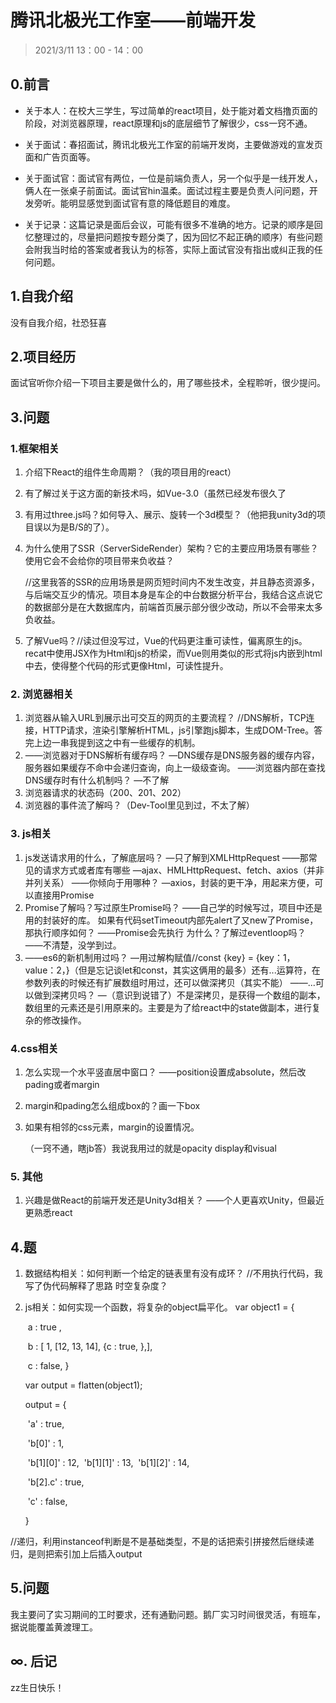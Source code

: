 # 腾讯北极光工作室——前端开发

> 2021/3/11  13：00 - 14：00

## 0.前言

- 关于本人：在校大三学生，写过简单的react项目，处于能对着文档撸页面的阶段，对浏览器原理，react原理和js的底层细节了解很少，css一窍不通。

- 关于面试：春招面试，腾讯北极光工作室的前端开发岗，主要做游戏的宣发页面和广告页面等。
- 关于面试官：面试官有两位，一位是前端负责人，另一个似乎是一线开发人，俩人在一张桌子前面试。面试官hin温柔。面试过程主要是负责人问问题，开发旁听。能明显感觉到面试官有意的降低题目的难度。
- 关于记录：这篇记录是面后会议，可能有很多不准确的地方。记录的顺序是回忆整理过的，尽量把问题按专题分类了，因为回忆不起正确的顺序）有些问题会附我当时给的答案或者我认为的标答，实际上面试官没有指出或纠正我的任何问题。

## 1.自我介绍

没有自我介绍，社恐狂喜

## 2.项目经历

面试官听你介绍一下项目主要是做什么的，用了哪些技术，全程聆听，很少提问。

## 3.问题

### 1.框架相关

1. 介绍下React的组件生命周期？（我的项目用的react）

2. 有了解过关于这方面的新技术吗，如Vue-3.0（虽然已经发布很久了

3. 有用过three.js吗？如何导入、展示、旋转一个3d模型？（他把我unity3d的项目误以为是B/S的了）。

4. 为什么使用了SSR（ServerSideRender）架构？它的主要应用场景有哪些？使用它会不会给你的项目带来负收益？

   //这里我答的SSR的应用场景是网页短时间内不发生改变，并且静态资源多，与后端交互少的情况。项目本身是车企的中台数据分析平台，我结合这点说它的数据部分是在大数据库内，前端首页展示部分很少改动，所以不会带来太多负收益。

5. 了解Vue吗？//读过但没写过，Vue的代码更注重可读性，偏离原生的js。recat中使用JSX作为Html和js的桥梁，而Vue则用类似的形式将js内嵌到html中去，使得整个代码的形式更像Html，可读性提升。

### 2. 浏览器相关

1. 浏览器从输入URL到展示出可交互的网页的主要流程？
   //DNS解析，TCP连接，HTTP请求，渲染引擎解析HTML，js引擎跑js脚本，生成DOM-Tree。答完上边一串我提到这之中有一些缓存的机制。
2. ——浏览器对于DNS解析有缓存吗？
   —DNS缓存是DNS服务器的缓存内容，服务器如果缓存不命中会递归查询，向上一级级查询。
   ——浏览器内部在查找DNS缓存时有什么机制吗？
   —不了解
3. 浏览器请求的状态码（200、201、202）
4. 浏览器的事件流了解吗？（Dev-Tool里见到过，不太了解）

### 3. js相关

1. js发送请求用的什么，了解底层吗？
   —只了解到XMLHttpRequest
   ——那常见的请求方式或者库有哪些
   —ajax、HMLHttpRequest、fetch、axios（并非并列关系）
   ——你倾向于用哪种？
   —axios，封装的更干净，用起来方便，可以直接用Promise
2. Promise了解吗？写过原生Promise吗？
   ——自己学的时候写过，项目中还是用的封装好的库。
   如果有代码setTimeout内部先alert了又new了Promise，那执行顺序如何？
   ——Promise会先执行
   为什么？了解过eventloop吗？
   ——不清楚，没学到过。
3. ——es6的新机制用过吗？
   —用过解构赋值//const {key} = {key：1，value：2，}（但是忘记谈let和const，其实这俩用的最多）还有...运算符，在参数列表的时候还有扩展数组时用过，还可以做深拷贝（其实不能）
   ——...可以做到深拷贝吗？
   —（意识到说错了）不是深拷贝，是获得一个数组的副本，数组里的元素还是引用原来的。主要是为了给react中的state做副本，进行复杂的修改操作。

### 4.css相关

1. 怎么实现一个水平竖直居中窗口？
   ——position设置成absolute，然后改pading或者margin

2. margin和pading怎么组成box的？画一下box

3. 如果有相邻的css元素，margin的设置情况。

   （一窍不通，瞎jb答）我说我用过的就是opacity display和visual

### 5. 其他

1. 兴趣是做React的前端开发还是Unity3d相关？
   ——个人更喜欢Unity，但最近更熟悉react

## 4.题

1. 数据结构相关：如何判断一个给定的链表里有没有成环？
   //不用执行代码，我写了伪代码解释了思路
   时空复杂度？

2. js相关：如何实现一个函数，将复杂的object扁平化。
   var object1 = {

   ​		a : true ,

   ​		b : [ 1, [12, 13, 14], {c : true, },],

   ​		c : false,
   }

   var output = flatten(object1);

   output = {

   ​		'a' : true,

   ​		'b[0]' : 1,

   ​		'b\[1][0]' : 12,
   ​		'b\[1][1]' : 13,
   ​		'b\[1][2]' : 14,

   ​		'b[2].c' : true,

   ​		'c' : false,

   }

//递归，利用instanceof判断是不是基础类型，不是的话把索引拼接然后继续递归，是则把索引加上后插入output

## 5.问题

我主要问了实习期间的工时要求，还有通勤问题。鹅厂实习时间很灵活，有班车，据说能覆盖黄渡理工。



## ∞. 后记

zz生日快乐！